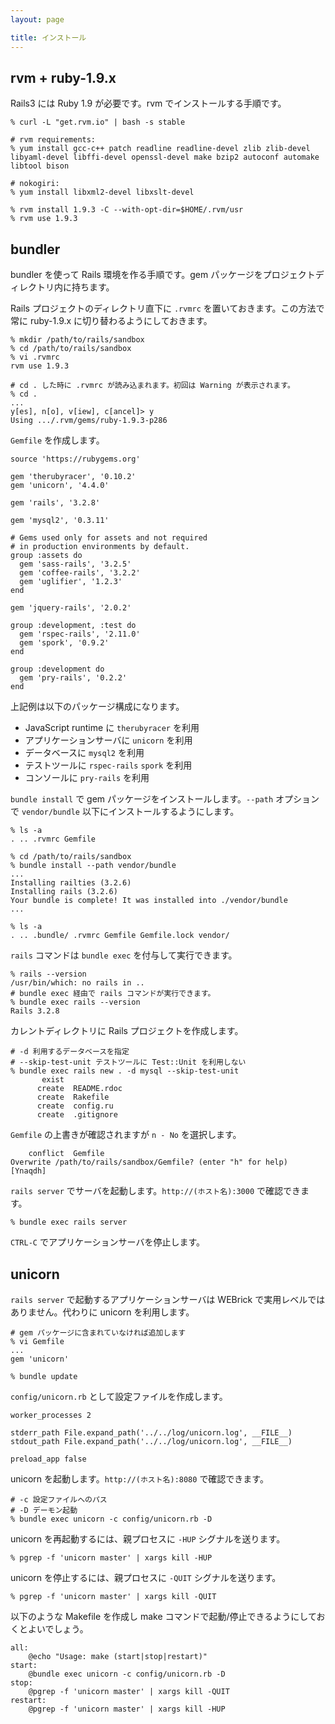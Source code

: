 ```yaml
---
layout: page

title: インストール
---
```


## rvm + ruby-1.9.x

Rails3 には Ruby 1.9 が必要です。rvm でインストールする手順です。

    % curl -L "get.rvm.io" | bash -s stable

    # rvm requirements:
    % yum install gcc-c++ patch readline readline-devel zlib zlib-devel libyaml-devel libffi-devel openssl-devel make bzip2 autoconf automake libtool bison

    # nokogiri:
    % yum install libxml2-devel libxslt-devel

    % rvm install 1.9.3 -C --with-opt-dir=$HOME/.rvm/usr
    % rvm use 1.9.3


## bundler

bundler を使って Rails 環境を作る手順です。gem パッケージをプロジェクトディレクトリ内に持ちます。

Rails プロジェクトのディレクトリ直下に `.rvmrc` を置いておきます。この方法で常に ruby-1.9.x に切り替わるようにしておきます。

    % mkdir /path/to/rails/sandbox
    % cd /path/to/rails/sandbox
    % vi .rvmrc
    rvm use 1.9.3

    # cd . した時に .rvmrc が読み込まれます。初回は Warning が表示されます。
    % cd .
    ...
    y[es], n[o], v[iew], c[ancel]> y
    Using .../.rvm/gems/ruby-1.9.3-p286

`Gemfile` を作成します。

    source 'https://rubygems.org'

    gem 'therubyracer', '0.10.2'
    gem 'unicorn', '4.4.0'

    gem 'rails', '3.2.8'

    gem 'mysql2', '0.3.11'

    # Gems used only for assets and not required
    # in production environments by default.
    group :assets do
      gem 'sass-rails', '3.2.5'
      gem 'coffee-rails', '3.2.2'
      gem 'uglifier', '1.2.3'
    end

    gem 'jquery-rails', '2.0.2'

    group :development, :test do
      gem 'rspec-rails', '2.11.0'
      gem 'spork', '0.9.2'
    end

    group :development do
      gem 'pry-rails', '0.2.2'
    end

上記例は以下のパッケージ構成になります。

* JavaScript runtime に `therubyracer` を利用
* アプリケーションサーバに `unicorn` を利用
* データベースに `mysql2` を利用
* テストツールに `rspec-rails` `spork` を利用
* コンソールに `pry-rails` を利用

`bundle install` で gem パッケージをインストールします。`--path` オプションで `vendor/bundle` 以下にインストールするようにします。

    % ls -a
    . .. .rvmrc Gemfile

    % cd /path/to/rails/sandbox
    % bundle install --path vendor/bundle
    ...
    Installing railties (3.2.6)
    Installing rails (3.2.6)
    Your bundle is complete! It was installed into ./vendor/bundle
    ...

    % ls -a
    . .. .bundle/ .rvmrc Gemfile Gemfile.lock vendor/

`rails` コマンドは `bundle exec` を付与して実行できます。

    % rails --version
    /usr/bin/which: no rails in ..
    # bundle exec 経由で rails コマンドが実行できます。
    % bundle exec rails --version
    Rails 3.2.8

カレントディレクトリに Rails プロジェクトを作成します。

    # -d 利用するデータベースを指定
    # --skip-test-unit テストツールに Test::Unit を利用しない
    % bundle exec rails new . -d mysql --skip-test-unit
           exist
          create  README.rdoc
          create  Rakefile
          create  config.ru
          create  .gitignore

`Gemfile` の上書きが確認されますが `n - No` を選択します。

        conflict  Gemfile
    Overwrite /path/to/rails/sandbox/Gemfile? (enter "h" for help) [Ynaqdh]

`rails server` でサーバを起動します。`http://(ホスト名):3000` で確認できます。

    % bundle exec rails server

`CTRL-C` でアプリケーションサーバを停止します。

## unicorn

`rails server` で起動するアプリケーションサーバは WEBrick で実用レベルではありません。代わりに unicorn を利用します。

    # gem パッケージに含まれていなければ追加します
    % vi Gemfile
    ...
    gem 'unicorn'

    % bundle update

`config/unicorn.rb` として設定ファイルを作成します。

    worker_processes 2

    stderr_path File.expand_path('../../log/unicorn.log', __FILE__)
    stdout_path File.expand_path('../../log/unicorn.log', __FILE__)

    preload_app false

unicorn を起動します。`http://(ホスト名):8080` で確認できます。

    # -c 設定ファイルへのパス
    # -D デーモン起動
    % bundle exec unicorn -c config/unicorn.rb -D

unicorn を再起動するには、親プロセスに `-HUP` シグナルを送ります。

    % pgrep -f 'unicorn master' | xargs kill -HUP

unicorn を停止するには、親プロセスに `-QUIT` シグナルを送ります。

    % pgrep -f 'unicorn master' | xargs kill -QUIT

以下のような Makefile を作成し make コマンドで起動/停止できるようにしておくとよいでしょう。

    all:
        @echo "Usage: make (start|stop|restart)"
    start:
        @bundle exec unicorn -c config/unicorn.rb -D
    stop:
        @pgrep -f 'unicorn master' | xargs kill -QUIT
    restart:
        @pgrep -f 'unicorn master' | xargs kill -HUP


